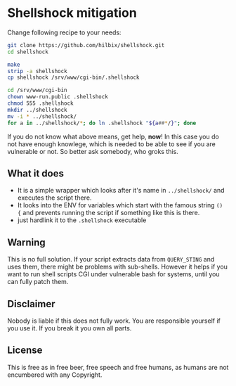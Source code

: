 # Shellshock mitigation

Change following recipe to your needs:

```bash
git clone https://github.com/hilbix/shellshock.git
cd shellshock

make
strip -a shellshock
cp shellshock /srv/www/cgi-bin/.shellshock

cd /srv/www/cgi-bin
chown www-run.public .shellshock
chmod 555 .shellshock
mkdir ../shellshock
mv -i * ../shellshock/
for a in ../shellshock/*; do ln .shellshock "${a##*/}"; done
```

If you do not know what above means, get help, **now**!  In this case you do not have enough knowlege, which is needed to be able to see if you are vulnerable or not.  So better ask somebody, who groks this.


## What it does

- It is a simple wrapper which looks after it's name in `../shellshock/` and executes the script there.
- It looks into the ENV for variables which start with the famous string `() {` and prevents running the script if something like this is there.
- just hardlink it to the `.shellshock` executable

## Warning

This is no full solution.  If your script extracts data from `QUERY_STING` and uses them, there might be problems with sub-shells.
However it helps if you want to run shell scripts CGI under vulnerable bash for systems, until you can fully patch them.

## Disclaimer

Nobody is liable if this does not fully work.  You are responsible yourself if you use it.  If you break it you own all parts.

## License

This is free as in free beer, free speech and free humans, as humans are not encumbered with any Copyright.
